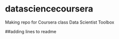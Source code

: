 datasciencecoursera
===================

Making repo for Coursera class Data Scientist Toolbox


##adding lines to readme
